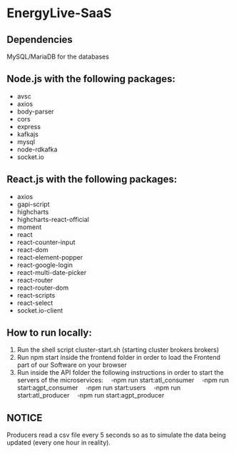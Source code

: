 # EnergyLive-SaaS
## Dependencies
MySQL/MariaDB for the databases

## Node.js with the following packages:

* avsc
* axios
* body-parser
* cors
* express
* kafkajs
* mysql
* node-rdkafka
* socket.io

## React.js with the following packages:

* axios
* gapi-script
* highcharts
* highcharts-react-official
* moment
* react
* react-counter-input
* react-dom
* react-element-popper
* react-google-login
* react-multi-date-picker
* react-router
* react-router-dom
* react-scripts
* react-select
* socket.io-client

## How to run locally:
1. Run the shell script cluster-start.sh (starting cluster brokers brokers)
2. Run npm start inside the frontend folder in order to load the Frontend part of our Software on your browser
3. Run inside the API folder the following instructions in order to start the servers of the microservices:
 ▫️npm run start:atl_consumer
 ▫️npm run start:agpt_consumer
 ▫️npm run start:users
 ▫️npm run start:atl_producer
 ▫️npm run start:agpt_producer

## NOTICE
Producers read a csv file every 5 seconds so as to simulate the data being updated (every one hour in reality).
